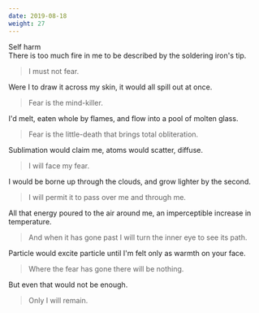 ```yaml
---
date: 2019-08-18
weight: 27
---
```


<div class="cw">Self harm</div>

<div class="verse">There is too much fire in me
    to be described by the soldering iron's tip.</div>

> I must not fear.

<div class="verse">Were I to draw it across my skin,
    it would all spill out at once.</div>

> Fear is the mind-killer.

<div class="verse">I'd melt, eaten whole by flames,
    and flow into a pool of molten glass.</div>

> Fear is the little-death that brings total obliteration.

<div class="verse">Sublimation would claim me,
    atoms would scatter, diffuse.</div>

> I will face my fear.

<div class="verse">I would be borne up through the clouds,
    and grow lighter by the second.</div>

> I will permit it to pass over me and through me.

<div class="verse">All that energy poured to the air around me,
    an imperceptible increase in temperature.</div>

> And when it has gone past I will turn the inner eye to see its path.

<div class="verse">Particle would excite particle
    until I'm felt only as warmth on your face.</div>

> Where the fear has gone there will be nothing.

<div class="verse">But even that would not be enough.</div>

> Only I will remain.
